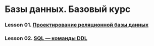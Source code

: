 # Базы данных. Базовый курс

### Lesson 01. [Проектирование реляционной базы данных](./les-01/)
### Lesson 02. [SQL — команды DDL](./les-02/)

